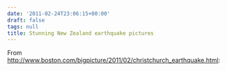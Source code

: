 ```yaml
---
date: '2011-02-24T23:06:15+00:00'
draft: false
tags: null
title: Stunning New Zealand earthquake pictures
---
```


From http://www.boston.com/bigpicture/2011/02/christchurch_earthquake.html:
